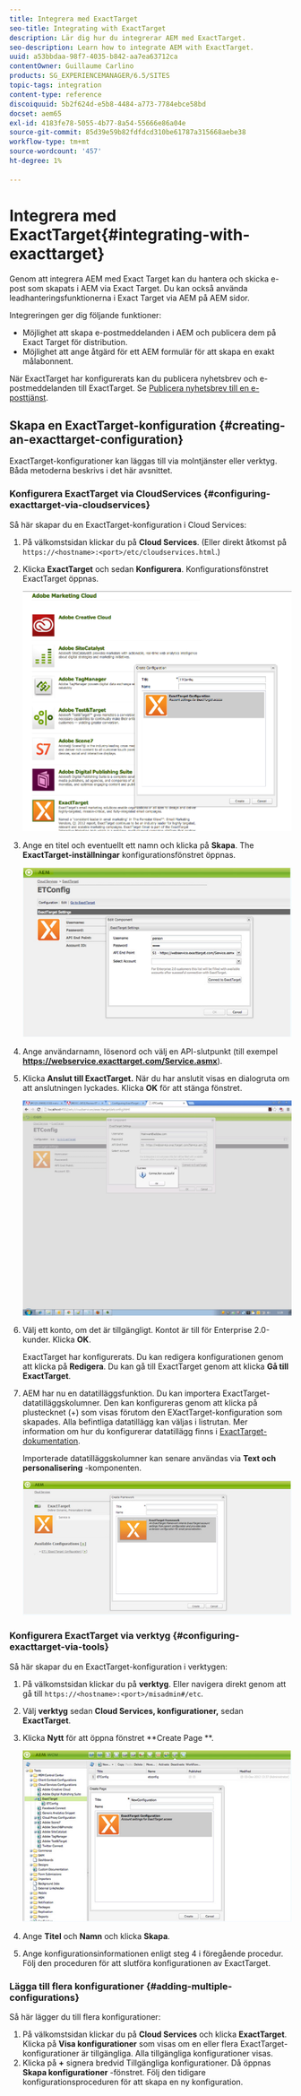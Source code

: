 ```yaml
---
title: Integrera med ExactTarget
seo-title: Integrating with ExactTarget
description: Lär dig hur du integrerar AEM med ExactTarget.
seo-description: Learn how to integrate AEM with ExactTarget.
uuid: a53bbdaa-98f7-4035-b842-aa7ea63712ca
contentOwner: Guillaume Carlino
products: SG_EXPERIENCEMANAGER/6.5/SITES
topic-tags: integration
content-type: reference
discoiquuid: 5b2f624d-e5b8-4484-a773-7784ebce58bd
docset: aem65
exl-id: 4183fe78-5055-4b77-8a54-55666e86a04e
source-git-commit: 85d39e59b82fdfdcd310be61787a315668aebe38
workflow-type: tm+mt
source-wordcount: '457'
ht-degree: 1%

---
```


# Integrera med ExactTarget{#integrating-with-exacttarget}

Genom att integrera AEM med Exact Target kan du hantera och skicka e-post som skapats i AEM via Exact Target. Du kan också använda leadhanteringsfunktionerna i Exact Target via AEM på AEM sidor.

Integreringen ger dig följande funktioner:

* Möjlighet att skapa e-postmeddelanden i AEM och publicera dem på Exact Target för distribution.
* Möjlighet att ange åtgärd för ett AEM formulär för att skapa en exakt målabonnent.

När ExactTarget har konfigurerats kan du publicera nyhetsbrev och e-postmeddelanden till ExactTarget. Se [Publicera nyhetsbrev till en e-posttjänst](/help/sites-authoring/personalization.md).

## Skapa en ExactTarget-konfiguration {#creating-an-exacttarget-configuration}

ExactTarget-konfigurationer kan läggas till via molntjänster eller verktyg. Båda metoderna beskrivs i det här avsnittet.

### Konfigurera ExactTarget via CloudServices {#configuring-exacttarget-via-cloudservices}

Så här skapar du en ExactTarget-konfiguration i Cloud Services:

1. På välkomstsidan klickar du på **Cloud Services**. (Eller direkt åtkomst på `https://<hostname>:<port>/etc/cloudservices.html`.)
1. Klicka **ExactTarget** och sedan **Konfigurera**. Konfigurationsfönstret ExactTarget öppnas.

   ![chlimage_1-19](assets/chlimage_1-19.png)

1. Ange en titel och eventuellt ett namn och klicka på **Skapa**. The **ExactTarget-inställningar** konfigurationsfönstret öppnas.

   ![chlimage_1](assets/chlimage_1.jpeg)

1. Ange användarnamn, lösenord och välj en API-slutpunkt (till exempel **https://webservice.exacttarget.com/Service.asmx**).
1. Klicka **Anslut till ExactTarget.** När du har anslutit visas en dialogruta om att anslutningen lyckades. Klicka **OK** för att stänga fönstret.

   ![chlimage_1-1](assets/chlimage_1-1.jpeg)

1. Välj ett konto, om det är tillgängligt. Kontot är till för Enterprise 2.0-kunder. Klicka **OK**.

   ExactTarget har konfigurerats. Du kan redigera konfigurationen genom att klicka på **Redigera**. Du kan gå till ExactTarget genom att klicka **Gå till ExactTarget**.

1. AEM har nu en datatilläggsfunktion. Du kan importera ExactTarget-datatilläggskolumner. Den kan konfigureras genom att klicka på plustecknet (+) som visas förutom den EXactTarget-konfiguration som skapades. Alla befintliga datatillägg kan väljas i listrutan. Mer information om hur du konfigurerar datatillägg finns i [ExactTarget-dokumentation](https://help.salesforce.com/s/articleView?id=sf.mc_es_data_extension_data_relationships_classic.htm&amp;type=5).

   Importerade datatilläggskolumner kan senare användas via **Text och personalisering** -komponenten.

   ![chlimage_1-2](assets/chlimage_1-2.jpeg)

### Konfigurera ExactTarget via verktyg {#configuring-exacttarget-via-tools}

Så här skapar du en ExactTarget-konfiguration i verktygen:

1. På välkomstsidan klickar du på **verktyg**. Eller navigera direkt genom att gå till `https://<hostname>:<port>/misadmin#/etc`.
1. Välj **verktyg** sedan **Cloud Services, konfigurationer,** sedan **ExactTarget**.
1. Klicka **Nytt** för att öppna fönstret **Create Page **.

   ![chlimage_1-34](assets/chlimage_1-3.jpeg)

1. Ange **Titel** och **Namn** och klicka **Skapa**.
1. Ange konfigurationsinformationen enligt steg 4 i föregående procedur. Följ den proceduren för att slutföra konfigurationen av ExactTarget.

### Lägga till flera konfigurationer {#adding-multiple-configurations}

Så här lägger du till flera konfigurationer:

1. På välkomstsidan klickar du på **Cloud Services** och klicka **ExactTarget**. Klicka på **Visa konfigurationer** som visas om en eller flera ExactTarget-konfigurationer är tillgängliga. Alla tillgängliga konfigurationer visas.
1. Klicka på **+** signera bredvid Tillgängliga konfigurationer. Då öppnas **Skapa konfigurationer** -fönstret. Följ den tidigare konfigurationsproceduren för att skapa en ny konfiguration.
